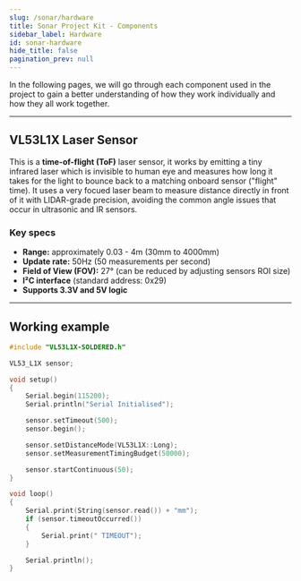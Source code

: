```yaml
---
slug: /sonar/hardware
title: Sonar Project Kit - Components
sidebar_label: Hardware
id: sonar-hardware
hide_title: false
pagination_prev: null
---
```


In the following pages, we will go through each component used in the project to gain a better understanding of how they work individually and how they all work together.

---

## VL53L1X Laser Sensor
This is a **time-of-flight (ToF)** laser sensor, it works by emitting a tiny infrared laser which is invisible to human eye and measures how long it takes for the light to bounce back to a matching onboard sensor ("flight" time). It uses a very focued laser beam to measure distance directly in front of it with LIDAR-grade precision, avoiding the common angle issues that occur in ultrasonic and IR sensors.

<CenteredImage src="/img/under_construction.png" alt="Image of laser disance sensor" width="600px"/>

### Key specs
- **Range:** approximately 0.03 - 4m (30mm to 4000mm) 
- **Update rate:** 50Hz (50 measurements per second)
- **Field of View (FOV):** 27° (can be reduced by adjusting sensors ROI size)
- **I²C interface** (standard address: 0x29)
- **Supports 3.3V and 5V logic**

---

## Working example

<CenteredImage src="/img/under_construction.png" alt="Image of laser disance sensor" caption="Video of working example" width="600px"/>

```cpp
#include "VL53L1X-SOLDERED.h"

VL53_L1X sensor;

void setup()
{
    Serial.begin(115200);
    Serial.println("Serial Initialised");

    sensor.setTimeout(500);
    sensor.begin();

    sensor.setDistanceMode(VL53L1X::Long);
    sensor.setMeasurementTimingBudget(50000);

    sensor.startContinuous(50);
}

void loop()
{
    Serial.print(String(sensor.read()) + "mm");
    if (sensor.timeoutOccurred()) 
    {
        Serial.print(" TIMEOUT");
    }

    Serial.println();
}
```